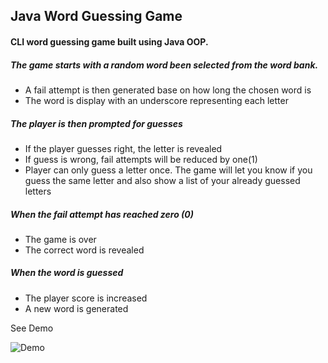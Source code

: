 ## Java Word Guessing Game
#### CLI word guessing game built using Java OOP. 

##### The game starts with a random word been selected from the word bank. 
* A fail attempt is then generated base on how long the chosen word is
* The word is display with an underscore representing each letter 

##### The player is then prompted for guesses
* If the player guesses right, the letter is revealed
* If guess is wrong, fail attempts will be reduced by one(1)
* Player can only guess a letter once. The game will let you know if you guess the same letter and also show a list of your already guessed letters

##### When the fail attempt has reached zero (0)
* The game is over
* The correct word is revealed

##### When the word is guessed
* The player score is increased
* A new word is generated

See Demo

![Demo](/demo.gif)



